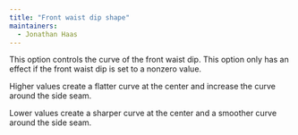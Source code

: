 ```yaml
---
title: "Front waist dip shape"
maintainers:
  - Jonathan Haas
---
```


This option controls the curve of the front waist dip. This option only has an effect if the front waist dip is set to a nonzero value.

Higher values create a flatter curve at the center and increase the curve around the side seam.

Lower values create a sharper curve at the center and a smoother curve around the side seam.


